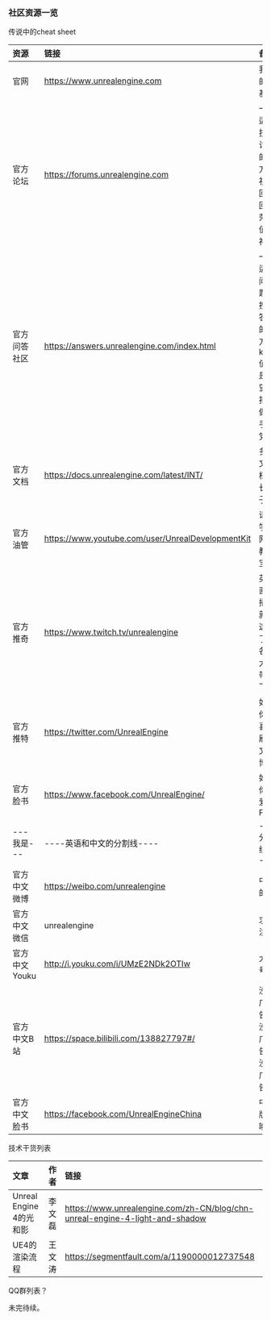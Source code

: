 ### 社区资源一览

传说中的cheat sheet

| 资源 | 链接 | 备注 | 
| :----- | :- | :- | 
| 官网| https://www.unrealengine.com |我们的主基地|
| 官方论坛| https://forums.unrealengine.com | 一个适合技术讨论的地方，祝你回帖回到荣誉值超神|
| 官方问答社区| https://answers.unrealengine.com/index.html | 一个适合问问题和搜刮答案的地方，karma值就是声望，拒绝做伸手党！ |
| 官方文档|https://docs.unrealengine.com/latest/INT/ | 多啃文档，长个子|
| 官方油管|https://www.youtube.com/user/UnrealDevelopmentKit | 请科学上网，教学宝库 |
| 官方推奇|https://www.twitch.tv/unrealengine|英文直播，就是这里了，各路大神带你飞|
| 官方推特|https://twitter.com/UnrealEngine| 如果你也喜欢刷英文微博|
| 官方脸书|https://www.facebook.com/UnrealEngine/ | 如果你也爱上FB|
| ---我是---|----英语和中文的分割线----|----分割线----|
| 官方中文微博| https://weibo.com/unrealengine | 中文的|
| 官方中文微信| unrealengine | 求关注 |
| 官方中文Youku  | http://i.youku.com/i/UMzE2NDk2OTIw | 大鱼号 |
| 官方中文B站| https://space.bilibili.com/138827797#/ | 没有广告，没有广告，没有广告！|
| 官方中文脸书| https://facebook.com/UnrealEngineChina | 中文版的哟 |


技术干货列表

| 文章 | 作者 | 链接 | 
| :----- | :- | :- |
| Unreal Engine 4的光和影| 李文磊| https://www.unrealengine.com/zh-CN/blog/chn-unreal-engine-4-light-and-shadow | 
| UE4的渲染流程| 王文涛 |https://segmentfault.com/a/1190000012737548 | 


QQ群列表？
 

未完待续。




